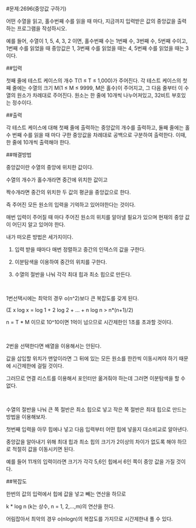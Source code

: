 #문제:2696(중앙값 구하기)

어떤 수열을 읽고, 홀수번째 수를 읽을 때 마다, 지금까지 입력받은 값의 중앙값을 출력하는 프로그램을 작성하시오.

예를 들어, 수열이 1, 5, 4, 3, 2 이면, 홀수번째 수는 1번째 수, 3번째 수, 5번째 수이고, 1번째 수를 읽었을 때 중앙값은 1, 3번째 수를 읽었을 때는 4, 5번째 수를 읽었을 때는 3이다.

##입력

첫째 줄에 테스트 케이스의 개수 T(1 ≤ T ≤ 1,000)가 주어진다. 각 테스트 케이스의 첫째 줄에는 수열의 크기 M(1 ≤ M ≤ 9999, M은 홀수)이 주어지고, 그 다음 줄부터 이 수열의 원소가 차례대로 주어진다. 원소는 한 줄에 10개씩 나누어져있고, 32비트 부호있는 정수이다.

##출력

각 테스트 케이스에 대해 첫째 줄에 출력하는 중앙값의 개수를 출력하고, 둘째 줄에는 홀수 번째 수를 읽을 때 마다 구한 중앙값을 차례대로 공백으로 구분하여 출력한다. 이때, 한 줄에 10개씩 출력해야 한다.

##해결방법

중앙값이란 수열의 중앙에 위치한 값이다.

수열의 개수가 홀수개라면 중간에 위치한 값이고

짝수개라면 중간의 위치한 두 값의 평균을 중앙값으로 한다.

즉 주어진 모든 원소의 입력을 기억하고 있어야한다는 것이다.

매번 입력이 주어질 때 마다 주어진 원소의 위치를 알아낼 필요가 있으며 현재의 중앙 값이 어딘지 알고 있어야 한다.

내가 떠오른 방법은 세가지이다.

1. 입력 받을 때마다 매번 정렬하고 중간의 인덱스의 값을 구한다.

2. 이분탐색을 이용하여 중간의 위치를 구한다.

3. 수열의 절반을 나눠 각각 최대 힙과 최소 힙으로 만든다.

<br/>

1번선택시에는 최악의 경우 o(n^2)보다 큰 복잡도를 갖게 된다.

(Σ x log x = log 1 + 2 log 2 + ... + n log n > n*(n+1)/2) 

n = T * M 이므로 10^10이면 1억이 넘으므로 시간제한인 1초를 초과할 것이다.

<br/>

2번을 선택한다면 배열을 이용해서는 안된다. 

값을 삽입할 위치가 맨앞이라면 그 뒤에 있는 모든 원소를 한칸씩 이동시켜야 하기 때문에 시간제한에 걸릴 것이다. 

그러므로 연결 리스트를 이용해서 포인터만 옮겨줘야 하는데 그러면 이분탐색을 할 수 없다.

<br/>

수열의 절반을 나눠 큰 쪽 절반은 최소 힙으로 넣고 작은 쪽 절반은 최대 힙으로 만드는 방법을 이용해보자.

첫번째 입력을 아무 힙에나 넣고 다음 입력부터 어떤 힙에 넣을지 대소비교로 알아낸다.

중앙값을 알아내기 위해 최대 힙과 최소 힙의 크기가 2이상의 차이가 없도록 해야 하므로 적절히 값을 이동시키면 된다.

예를 들어 11개의 입력이라면 크기가 각각 5,6인 힙에서 6인 쪽이 중앙 값을 가질 것이다. 

##복잡도

한번의 값의 입력에서 힙에 값을 넣고 빼는 연산을 하므로 

k * log n (k는 상수, n = 1, 2,...,m)의 연산을 한다. 

어림잡아서 최악의 경우 o(nlogn)의 복잡도를 가지므로 시간제한내 풀 수 있다.

